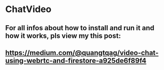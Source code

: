 # ChatVideo

[screenshot]: https://raw.githubusercontent.com/quangtqag/VideoChat/master/Screenshots/Demo%20WebRTC.png "Screenshot Demo"

## For all infos about how to install and run it and how it works, pls view my this post:
## https://medium.com/@quangtqag/video-chat-using-webrtc-and-firestore-a925de6f89f4
